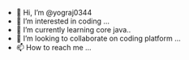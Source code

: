 - 👋 Hi, I’m @yograj0344
- 👀 I’m interested in  coding ...
- 🌱 I’m currently learning core java..
- 💞️ I’m looking to collaborate on coding platform ...
- 📫 How to reach me ...

<!---
yograj0344/yograj0344 is a ✨ special ✨ repository because its `README.md` (this file) appears on your GitHub profile.
You can click the Preview link to take a look at your changes.
--->
